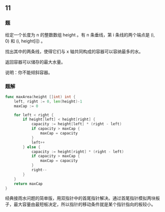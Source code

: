 ## 11
###  题
给定一个长度为 n 的整数数组 height 。有 n 条垂线，第 i 条线的两个端点是 (i, 0) 和 (i, height[i]) 。

找出其中的两条线，使得它们与 x 轴共同构成的容器可以容纳最多的水。

返回容器可以储存的最大水量。

说明：你不能倾斜容器。



### 题解
```go
func maxArea(height []int) int {
	left, right := 0, len(height)-1
	maxCap := 0

	for left < right {
		if height[left] < height[right] {
			capacity := height[left] * (right - left)
			if capacity > maxCap {
				maxCap = capacity
			}
			left++
		} else {
			capacity := height[right] * (right - left)
			if capacity > maxCap {
				maxCap = capacity
			}
			right--
		}
	}
	return maxCap
}
```
经典接雨水问题的简单版，用双指针中的首尾指针解决。通过首尾指针模拟两块板子，最大容量由最短板决定，所以指针的移动条件就是某个指针指向的板较小。

